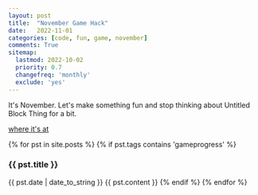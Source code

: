 ```yaml
---
layout: post
title:  "November Game Hack"
date:   2022-11-01
categories: [code, fun, game, november]
comments: True
sitemap:
  lastmod: 2022-10-02
  priority: 0.7
  changefreq: 'monthly'
  exclude: 'yes'
---
```


It's November. Let's make something fun and stop thinking about Untitled Block Thing for a bit.

[where it's at](https://b38tn1k.com/november/)

{% for pst in site.posts %}
{% if pst.tags contains 'gameprogress' %}
<h3> {{ pst.title }} </h3>
<time datetime="{{ pst.date | date_to_xmlschema }}" class="post-date">{{ pst.date | date_to_string }}</time>
{{ pst.content }}
{% endif %}
{% endfor %}
